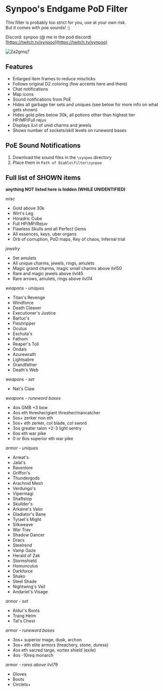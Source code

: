 # Synpoo's Endgame PoD Filter

This filter is probably too strict for you, use at your own risk.  
But it comes with poe sounds! :)

Discord: synpoo (@ me in the pod discord)  
[https://twitch.tv/synpoo](https://twitch.tv/synpoo)

![Za2gmq7](https://github.com/synpoox/PoDFilter/assets/80501583/15cff77e-99ec-4612-8cee-4fc3c11b1f87)

## Features
- Enlarged item frames to reduce misclicks
- Follows original D2 coloring (few accents here and there)
- Chat notifications
- Map icons
- Sound notifications from PoE
- Hides all garbage tier sets and uniques (see below for more info on what gets shown)
- Hides gold piles below 30k, all potions other than highest tier HP/MP/Full rejuv
- Displays iLvl of unid charms and jewels
- Shows number of sockets/skill levels on runeword bases

## PoE Sound Notifications
1.  Download the sound files in the `\synpoo` directory
2.  Place them in `Path of Diablo\filter\synpoo`


## Full list of SHOWN items
**anything NOT listed here is hidden (WHILE UNIDENTIFIED)**

*misc*
- Gold above 30k
- Wirt's Leg
- Horadric Cube
- Full HP/MP/Rejuv
- Flawless Skulls and all Perfect Gems
- All essences, keys, uber organs
- Orb of corruption, PoD maps, Key of chaos, Infernal trial  

*jewelry*
- Set amulets
- All unique charms, jewels, rings, amulets
- Magic grand charms, magic small charms above ilvl50
- Rare and magic jewels above ilvl45
- Rare arrows, amulets, rings above ilvl74  

*weapons - uniques*
- Titan's Revenge
- Windforce
- Death Cleaver
- Executioner's Justice
- Bartuc's
- Fleshripper
- Oculus
- Eschuta's
- Fathom
- Reaper's Toll
- Ondals
- Azurewrath
- Lightsabre
- Grandfather
- Death's Web  

*weapons - set*
- Nat's Claw  

*weapons - runeword bases*
- 4os GMB +3 bow
- 4os eth thresher/giant thresher/mancatcher
- 5os+ zerker non eth
- 5os+ eth zerker, col blade, col sword
- 3os greater talon +2-3 light sentry
- 6os eth war pike
- 0 or 6os superior eth war pike

*armor - uniques*
- Arreat's
- Jalal's
- Ravenlore
- Griffon's
- Thundergods
- Arachnid Mesh
- Verdungo's
- Vipermagi
- Shaftstop
- Skullder's
- Arkaine's Valor
- Gladiator's Bane
- Tyrael's Might
- Silkweave
- War Trav
- Shadow Dancer
- Dracs
- Steelrend
- Vamp Gaze
- Herald of Zak
- Stormshield
- Homunculus
- Darkforce
- Shako
- Steel Shade
- Nightwing's Veil
- Andariel's Visage

*armor - set*
- Aldur's Boots
- Trang Helm
- Tal's Chest

*armor - runeword bases*
- 3os+ superior mage, dusk, archon
- 3os+ eth elite armors (treachery, stone, duress)
- 4os eth sacred targe, vortex shield (exile)
- 4os -10req monarch

*armor - rares above ilvl79*
- Gloves
- Boots
- Circlets+
